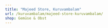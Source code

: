 ```yaml
---
title: "Majeed Store, Kuruvambalam"
url: /kuruvambalam/majeed-store-kuruvambalam/
shop: Gemüse & Obst
---
```

